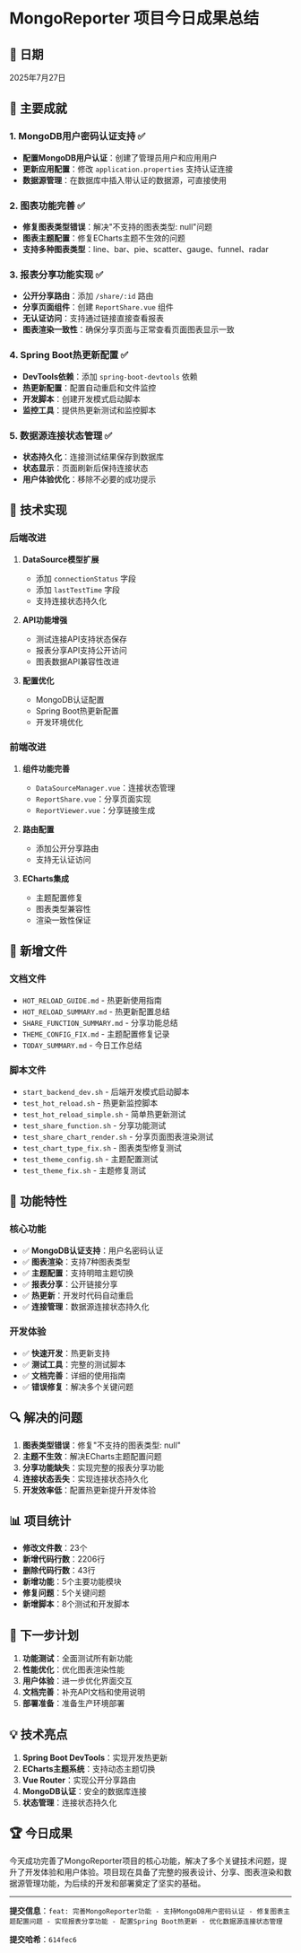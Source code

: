 # MongoReporter 项目今日成果总结

## 📅 日期
2025年7月27日

## 🎯 主要成就

### 1. MongoDB用户密码认证支持 ✅
- **配置MongoDB用户认证**：创建了管理员用户和应用用户
- **更新应用配置**：修改 `application.properties` 支持认证连接
- **数据源管理**：在数据库中插入带认证的数据源，可直接使用

### 2. 图表功能完善 ✅
- **修复图表类型错误**：解决"不支持的图表类型: null"问题
- **图表主题配置**：修复ECharts主题不生效的问题
- **支持多种图表类型**：line、bar、pie、scatter、gauge、funnel、radar

### 3. 报表分享功能实现 ✅
- **公开分享路由**：添加 `/share/:id` 路由
- **分享页面组件**：创建 `ReportShare.vue` 组件
- **无认证访问**：支持通过链接直接查看报表
- **图表渲染一致性**：确保分享页面与正常查看页面图表显示一致

### 4. Spring Boot热更新配置 ✅
- **DevTools依赖**：添加 `spring-boot-devtools` 依赖
- **热更新配置**：配置自动重启和文件监控
- **开发脚本**：创建开发模式启动脚本
- **监控工具**：提供热更新测试和监控脚本

### 5. 数据源连接状态管理 ✅
- **状态持久化**：连接测试结果保存到数据库
- **状态显示**：页面刷新后保持连接状态
- **用户体验优化**：移除不必要的成功提示

## 🔧 技术实现

### 后端改进
1. **DataSource模型扩展**
   - 添加 `connectionStatus` 字段
   - 添加 `lastTestTime` 字段
   - 支持连接状态持久化

2. **API功能增强**
   - 测试连接API支持状态保存
   - 报表分享API支持公开访问
   - 图表数据API兼容性改进

3. **配置优化**
   - MongoDB认证配置
   - Spring Boot热更新配置
   - 开发环境优化

### 前端改进
1. **组件功能完善**
   - `DataSourceManager.vue`：连接状态管理
   - `ReportShare.vue`：分享页面实现
   - `ReportViewer.vue`：分享链接生成

2. **路由配置**
   - 添加公开分享路由
   - 支持无认证访问

3. **ECharts集成**
   - 主题配置修复
   - 图表类型兼容性
   - 渲染一致性保证

## 📁 新增文件

### 文档文件
- `HOT_RELOAD_GUIDE.md` - 热更新使用指南
- `HOT_RELOAD_SUMMARY.md` - 热更新配置总结
- `SHARE_FUNCTION_SUMMARY.md` - 分享功能总结
- `THEME_CONFIG_FIX.md` - 主题配置修复记录
- `TODAY_SUMMARY.md` - 今日工作总结

### 脚本文件
- `start_backend_dev.sh` - 后端开发模式启动脚本
- `test_hot_reload.sh` - 热更新监控脚本
- `test_hot_reload_simple.sh` - 简单热更新测试
- `test_share_function.sh` - 分享功能测试
- `test_share_chart_render.sh` - 分享页面图表渲染测试
- `test_chart_type_fix.sh` - 图表类型修复测试
- `test_theme_config.sh` - 主题配置测试
- `test_theme_fix.sh` - 主题修复测试

## 🚀 功能特性

### 核心功能
- ✅ **MongoDB认证支持**：用户名密码认证
- ✅ **图表渲染**：支持7种图表类型
- ✅ **主题配置**：支持明暗主题切换
- ✅ **报表分享**：公开链接分享
- ✅ **热更新**：开发时代码自动重启
- ✅ **连接管理**：数据源连接状态持久化

### 开发体验
- ✅ **快速开发**：热更新支持
- ✅ **测试工具**：完整的测试脚本
- ✅ **文档完善**：详细的使用指南
- ✅ **错误修复**：解决多个关键问题

## 🔍 解决的问题

1. **图表类型错误**：修复"不支持的图表类型: null"
2. **主题不生效**：解决ECharts主题配置问题
3. **分享功能缺失**：实现完整的报表分享功能
4. **连接状态丢失**：实现连接状态持久化
5. **开发效率低**：配置热更新提升开发体验

## 📊 项目统计

- **修改文件数**：23个
- **新增代码行数**：2206行
- **删除代码行数**：43行
- **新增功能**：5个主要功能模块
- **修复问题**：5个关键问题
- **新增脚本**：8个测试和开发脚本

## 🎯 下一步计划

1. **功能测试**：全面测试所有新功能
2. **性能优化**：优化图表渲染性能
3. **用户体验**：进一步优化界面交互
4. **文档完善**：补充API文档和使用说明
5. **部署准备**：准备生产环境部署

## 💡 技术亮点

1. **Spring Boot DevTools**：实现开发热更新
2. **ECharts主题系统**：支持动态主题切换
3. **Vue Router**：实现公开分享路由
4. **MongoDB认证**：安全的数据库连接
5. **状态管理**：连接状态持久化

## 🏆 今日成果

今天成功完善了MongoReporter项目的核心功能，解决了多个关键技术问题，提升了开发体验和用户体验。项目现在具备了完整的报表设计、分享、图表渲染和数据源管理功能，为后续的开发和部署奠定了坚实的基础。

---

**提交信息**：`feat: 完善MongoReporter功能 - 支持MongoDB用户密码认证 - 修复图表主题配置问题 - 实现报表分享功能 - 配置Spring Boot热更新 - 优化数据源连接状态管理`

**提交哈希**：`614fec6` 